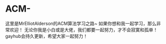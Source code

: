 # ACM-
这里是MrElliotAlderson的ACM算法学习之路~
如果你想和我一起学习，那么非常欢迎！
无论你我是小白或是大佬，我们都要一起努力，才不会寂寞和孤单！
gayhub会持久更新，希望大家一起努力！
